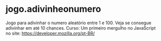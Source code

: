# jogo.adivinheonumero
Jogo para adivinhar o numero aleatório entre 1 e 100. Veja se consegue adivinhar em até 10 chances.
Curso: Um primeiro mergulho no JavaScript no site: https://developer.mozilla.org/pt-BR/
